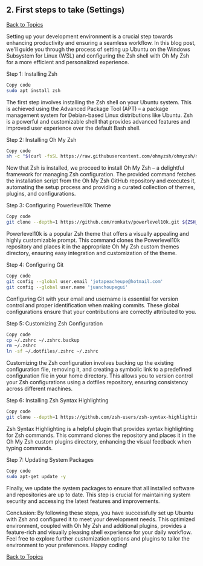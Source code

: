 ## 2. First steps to take (Settings)

[Back to Topics](../README.md)

Setting up your development environment is a crucial step towards enhancing productivity and ensuring a seamless workflow. In this blog post, we'll guide you through the process of setting up Ubuntu on the Windows Subsystem for Linux (WSL) and configuring the Zsh shell with Oh My Zsh for a more efficient and personalized experience.

Step 1: Installing Zsh

```bash
Copy code
sudo apt install zsh
```
The first step involves installing the Zsh shell on your Ubuntu system. This is achieved using the Advanced Package Tool (APT) – a package management system for Debian-based Linux distributions like Ubuntu. Zsh is a powerful and customizable shell that provides advanced features and improved user experience over the default Bash shell.

Step 2: Installing Oh My Zsh
```bash
Copy code
sh -c "$(curl -fsSL https://raw.githubusercontent.com/ohmyzsh/ohmyzsh/master/tools/install.sh)"
```
Now that Zsh is installed, we proceed to install Oh My Zsh – a delightful framework for managing Zsh configuration. The provided command fetches the installation script from the Oh My Zsh GitHub repository and executes it, automating the setup process and providing a curated collection of themes, plugins, and configurations.

Step 3: Configuring Powerlevel10k Theme
```bash
Copy code
git clone --depth=1 https://github.com/romkatv/powerlevel10k.git ${ZSH_CUSTOM:-$HOME/.oh-my-zsh/custom}/themes/powerlevel10k
```
Powerlevel10k is a popular Zsh theme that offers a visually appealing and highly customizable prompt. This command clones the Powerlevel10k repository and places it in the appropriate Oh My Zsh custom themes directory, ensuring easy integration and customization of the theme.

Step 4: Configuring Git
```bash
Copy code
git config --global user.email 'jotapeacheupe@hotmail.com'
git config --global user.name 'juanchoupegui'
```
Configuring Git with your email and username is essential for version control and proper identification when making commits. These global configurations ensure that your contributions are correctly attributed to you.

Step 5: Customizing Zsh Configuration
```bash
Copy code
cp ~/.zshrc ~/.zshrc.backup
rm ~/.zshrc
ln -sf ~/.dotfiles/.zshrc ~/.zshrc
```
Customizing the Zsh configuration involves backing up the existing configuration file, removing it, and creating a symbolic link to a predefined configuration file in your home directory. This allows you to version control your Zsh configurations using a dotfiles repository, ensuring consistency across different machines.

Step 6: Installing Zsh Syntax Highlighting
```bash
Copy code
git clone --depth=1 https://github.com/zsh-users/zsh-syntax-highlighting.git ${ZSH_CUSTOM:-$HOME/.oh-my-zsh/custom}/plugins/zsh-syntax-highlighting
```
Zsh Syntax Highlighting is a helpful plugin that provides syntax highlighting for Zsh commands. This command clones the repository and places it in the Oh My Zsh custom plugins directory, enhancing the visual feedback when typing commands.

Step 7: Updating System Packages
```bash
Copy code
sudo apt-get update -y
```
Finally, we update the system packages to ensure that all installed software and repositories are up to date. This step is crucial for maintaining system security and accessing the latest features and improvements.

Conclusion:
By following these steps, you have successfully set up Ubuntu with Zsh and configured it to meet your development needs. This optimized environment, coupled with Oh My Zsh and additional plugins, provides a feature-rich and visually pleasing shell experience for your daily workflow. Feel free to explore further customization options and plugins to tailor the environment to your preferences. Happy coding!

[Back to Topics](../README.md)
